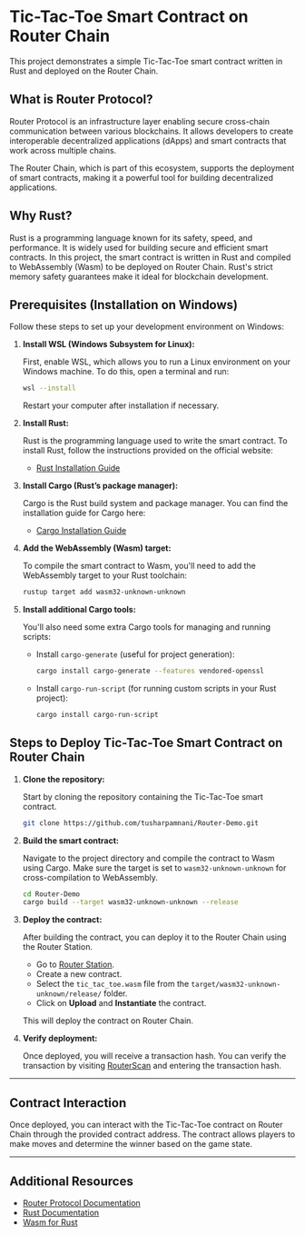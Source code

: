 # Tic-Tac-Toe Smart Contract on Router Chain

This project demonstrates a simple Tic-Tac-Toe smart contract written in Rust and deployed on the Router Chain.

## What is Router Protocol?

Router Protocol is an infrastructure layer enabling secure cross-chain communication between various blockchains. It allows developers to create interoperable decentralized applications (dApps) and smart contracts that work across multiple chains.

The Router Chain, which is part of this ecosystem, supports the deployment of smart contracts, making it a powerful tool for building decentralized applications.

## Why Rust?

Rust is a programming language known for its safety, speed, and performance. It is widely used for building secure and efficient smart contracts. In this project, the smart contract is written in Rust and compiled to WebAssembly (Wasm) to be deployed on Router Chain. Rust's strict memory safety guarantees make it ideal for blockchain development.

## Prerequisites (Installation on Windows)

Follow these steps to set up your development environment on Windows:

1. **Install WSL (Windows Subsystem for Linux):**

   First, enable WSL, which allows you to run a Linux environment on your Windows machine. To do this, open a terminal and run:

   ```bash
   wsl --install
   ```

   Restart your computer after installation if necessary.

2. **Install Rust:**

   Rust is the programming language used to write the smart contract. To install Rust, follow the instructions provided on the official website:

   - [Rust Installation Guide](https://www.rust-lang.org/tools/install)

3. **Install Cargo (Rust’s package manager):**

   Cargo is the Rust build system and package manager. You can find the installation guide for Cargo here:

   - [Cargo Installation Guide](https://doc.rust-lang.org/cargo/getting-started/installation.html)

4. **Add the WebAssembly (Wasm) target:**

   To compile the smart contract to Wasm, you'll need to add the WebAssembly target to your Rust toolchain:

   ```bash
   rustup target add wasm32-unknown-unknown
   ```

5. **Install additional Cargo tools:**

   You'll also need some extra Cargo tools for managing and running scripts:

   - Install `cargo-generate` (useful for project generation):

     ```bash
     cargo install cargo-generate --features vendored-openssl
     ```

   - Install `cargo-run-script` (for running custom scripts in your Rust project):

     ```bash
     cargo install cargo-run-script
     ```

## Steps to Deploy Tic-Tac-Toe Smart Contract on Router Chain

1. **Clone the repository:**

   Start by cloning the repository containing the Tic-Tac-Toe smart contract.

   ```bash
   git clone https://github.com/tusharpamnani/Router-Demo.git
   ```

2. **Build the smart contract:**

   Navigate to the project directory and compile the contract to Wasm using Cargo. Make sure the target is set to `wasm32-unknown-unknown` for cross-compilation to WebAssembly.

   ```bash
   cd Router-Demo
   cargo build --target wasm32-unknown-unknown --release
   ```

3. **Deploy the contract:**

   After building the contract, you can deploy it to the Router Chain using the Router Station.

   - Go to [Router Station](https://station.routerprotocol.com/).
   - Create a new contract.
   - Select the `tic_tac_toe.wasm` file from the `target/wasm32-unknown-unknown/release/` folder.
   - Click on **Upload** and **Instantiate** the contract.

   This will deploy the contract on Router Chain.

4. **Verify deployment:**

   Once deployed, you will receive a transaction hash. You can verify the transaction by visiting [RouterScan](https://testnet.routerscan.io/transactions) and entering the transaction hash.

---

## Contract Interaction

Once deployed, you can interact with the Tic-Tac-Toe contract on Router Chain through the provided contract address. The contract allows players to make moves and determine the winner based on the game state.

---

## Additional Resources

- [Router Protocol Documentation](https://docs.routerprotocol.com/)
- [Rust Documentation](https://doc.rust-lang.org/book/)
- [Wasm for Rust](https://rustwasm.github.io/docs.html)

